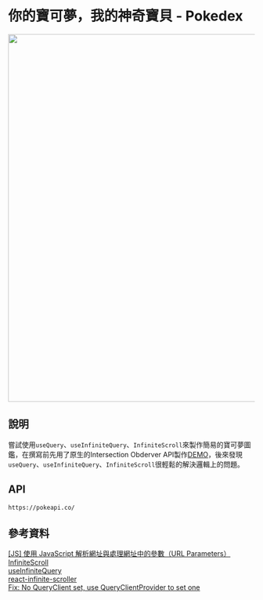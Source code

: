 # 你的寶可夢，我的神奇寶貝 - Pokedex

<div align="center">
  <img src="https://i.imgur.com/AN3mLed.jpg" width="750" />
</div>

## 說明
嘗試使用`useQuery`、`useInfiniteQuery`、`InfiniteScroll`來製作簡易的寶可夢圖鑑，在撰寫前先用了原生的Intersection Obderver API製作[DEMO](https://codesandbox.io/s/intersection-observer-using-react-nehr3k)，後來發現`useQuery`、`useInfiniteQuery`、`InfiniteScroll`很輕鬆的解決邏輯上的問題。


## API
```
https://pokeapi.co/
```

## 參考資料
[[JS] 使用 JavaScript 解析網址與處理網址中的參數（URL Parameters）](https://pjchender.blogspot.com/2018/08/js-javascript-url-parameters.html)  
[InfiniteScroll](https://pjchender.dev/npm/npm-react-query/#infinite-queries)  
[useInfiniteQuery](https://tanstack.com/query/v4/docs/react/reference/useInfiniteQuery)  
[react-infinite-scroller](https://github.com/danbovey/react-infinite-scroller)  
[Fix: No QueryClient set, use QueryClientProvider to set one](https://dev.to/calvin087/fix-no-queryclient-set-use-queryclientprovider-to-set-one-2hlb)

